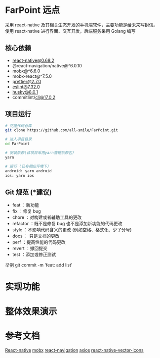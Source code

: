 # FarPoint 远点

采用 react-native 及其相关生态开发的手机端软件，主要功能是给未来写封信。
使用 react-native 进行界面、交互开发，后端服务采用 Golang 编写

## 核心依赖

- react-native@0.68.2
- @react-navigation/native@^6.0.10
- mobx@^6.6.0
- mobx-react@^7.5.0
- prettier@2.7.0
- eslint@7.32.0
- husky@8.0.1
- commitlint/cli@17.0.2

## 项目运行

```bash
# 克隆代码仓库
git clone https://github.com/all-smile/FarPoint.git

# 进入项目目录
cd FarPoint

# 安装依赖(该项目采用yarn管理依赖包)
yarn

# 运行 (已有相应环境下)
android: yarn android
ios: yarn ios
```

## Git 规范 (\*建议)

- feat ：新功能
- fix ：修复 bug
- chore ：对构建或者辅助工具的更改
- refactor ：既不是修复 bug 也不是添加新功能的代码更改
- style ：不影响代码含义的更改 (例如空格、格式化、少了分号)
- docs ： 只是文档的更改
- perf ：提高性能的代码更改
- revert ：撤回提交
- test ：添加或修正测试

举例
git commit -m 'feat: add list'

# 实现功能

# 整体效果演示

# 参考文档

[React-native](https://reactnative.cn/docs/next/intro-react)
[mobx](https://cn.mobx.js.org/)
[react-navigation](https://reactnavigation.org/)
[axios](https://www.axios-http.cn/docs/intro)
[react-native-vector-icons](https://oblador.github.io/react-native-vector-icons/)
